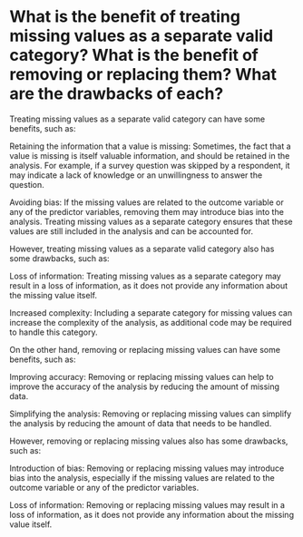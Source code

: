 # What is the benefit of treating missing values as a separate valid category? What is the benefit of removing or replacing them? What are the drawbacks of each?

Treating missing values as a separate valid category can have some benefits, such as:

Retaining the information that a value is missing: Sometimes, the fact that a value is missing is itself valuable information, and should be retained in the analysis. For example, if a survey question was skipped by a respondent, it may indicate a lack of knowledge or an unwillingness to answer the question.

Avoiding bias: If the missing values are related to the outcome variable or any of the predictor variables, removing them may introduce bias into the analysis. Treating missing values as a separate category ensures that these values are still included in the analysis and can be accounted for.

However, treating missing values as a separate valid category also has some drawbacks, such as:

Loss of information: Treating missing values as a separate category may result in a loss of information, as it does not provide any information about the missing value itself.

Increased complexity: Including a separate category for missing values can increase the complexity of the analysis, as additional code may be required to handle this category.

On the other hand, removing or replacing missing values can have some benefits, such as:

Improving accuracy: Removing or replacing missing values can help to improve the accuracy of the analysis by reducing the amount of missing data.

Simplifying the analysis: Removing or replacing missing values can simplify the analysis by reducing the amount of data that needs to be handled.

However, removing or replacing missing values also has some drawbacks, such as:

Introduction of bias: Removing or replacing missing values may introduce bias into the analysis, especially if the missing values are related to the outcome variable or any of the predictor variables.

Loss of information: Removing or replacing missing values may result in a loss of information, as it does not provide any information about the missing value itself.

